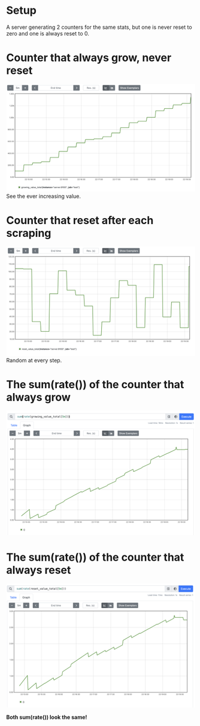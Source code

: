 # Setup

A server generating 2 counters for the same stats, but one is never reset to zero and one is always reset to 0.

# Counter that always grow, never reset
![image](./images/growing_value.png)
See the ever increasing value.

# Counter that reset after each scraping
![image](./images/reset_value.png)
Random at every step.

# The sum(rate()) of the counter that always grow
![image](./images/growing_value_sum_rate.png)

# The sum(rate()) of the counter that always reset
![image](./images/reset_value_sum_rate.png)

**Both sum(rate()) look the same!**

